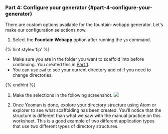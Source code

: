 ### Part 4: Configure your generator {#part-4-configure-your-generator}

There are custom options available for the fountain-webapp generator. Let's make our configuration selections now.

1.  Select the **Fountain Webapp** option after running the `yo` command.

{% hint style='tip' %}

- Make sure you are in the folder you want to scaffold into before continuing. You created this in [Part 1](#part-1-create-a-project-folder).
- You can use `pwd` to see your current directory and `cd` if you need to change directories.

{% endhint %}

1.  Make the selections in the following screenshot. ![](../assets/images/fountan-webapp-options.png)

1.  Once Yeoman is done, explore your directory structure using Atom or explorer to see what scaffolding has been created. You’ll notice that the structure is different than what we saw with the manual practice on this worksheet. This is a good example of two different application types that use two different types of directory structures.
